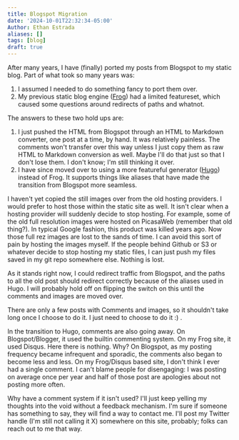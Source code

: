 ```yaml
---
title: Blogspot Migration
date: '2024-10-01T22:32:34-05:00'
Author: Ethan Estrada
aliases: []
tags: [blog]
draft: true
---
```


After many years, I have (finally) ported my posts from Blogspot to my static blog.
Part of what took so many years was:

1. I assumed I needed to do something fancy to port them over.
2. My previous static blog engine ([Frog](https://github.com/greghendershott/frog))
   had a limited featureset,
   which caused some questions around redirects of paths and whatnot.

The answers to these two hold ups are:

1. I just pushed the HTML from Blogspot through an HTML to Markdown converter,
   one post at a time, by hand.
   It was relatively painless.
   The comments won't transfer over this way
   unless I just copy them as raw HTML to Markdown conversion as well.
   Maybe I'll do that just so that I don't lose them.
   I don't know; I'm still thinking it over.
2. I have since moved over to using a more featureful generator ([Hugo](https://gohugo.io/))
   instead of Frog.
   It supports things like aliases
   that have made the transition from Blogspot more seamless.

I haven't yet copied the still images over from the old hosting providers.
I would prefer to host those within the static site as well.
It isn't clear when a hosting provider will suddenly decide to stop hosting.
For example, some of the old full resolution images were hosted on PicasaWeb
(remember that old thing?).
In typical Google fashion,
this product was killed years ago.
Now those full rez images are lost to the sands of time.
I can avoid this sort of pain by hosting the images myself.
If the people behind Github or S3 or whatever decide to stop hosting my static files,
I can just push my files saved in my git repo somewhere else.
Nothing is lost.

As it stands right now, I could redirect traffic from Blogspot,
and the paths to all the old post should redirect correctly
because of the aliases used in Hugo.
I will probably hold off on flipping the switch on this
until the comments and images are moved over.

There are only a few posts with Comments and images,
so it shouldn't take long once I choose to do it.
I just need to choose to do it :) .

In the transition to Hugo,
comments are also going away.
On Blogspot/Blogger, it used the builtin commenting system.
On my Frog site, it used Disqus.
Here there is nothing.
Why? On Blogspot, as my posting frequency became infrequent and sporadic,
the comments also began to become less and less.
On my Frog/Disqus based site,
I don't think I ever had a single comment.
I can't blame people for disengaging:
I was posting on average once per year
and half of those post are apologies about not posting more often.

Why have a comment system if it isn't used?
I'll just keep yelling my thoughts into the void
without a feedback mechanism.
I'm sure if someone has something to say,
they will find a way to contact me.
I'll post my Twitter handle (I'm still not calling it X) somewhere on this site,
probably;
folks can reach out to me that way.
